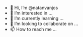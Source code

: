 - 👋 Hi, I’m @natanvanjos
- 👀 I’m interested in ...
- 🌱 I’m currently learning ...
- 💞️ I’m looking to collaborate on ...
- 📫 How to reach me ...

<!---
natanvanjos/natanvanjos is a ✨ special ✨ repository because its `README.md` (this file) appears on your GitHub profile.
You can click the Preview link to take a look at your changes.
--->
